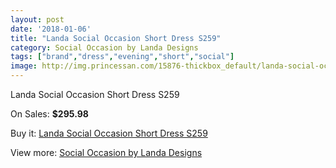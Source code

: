 ```yaml
---
layout: post
date: '2018-01-06'
title: "Landa Social Occasion Short Dress S259"
category: Social Occasion by Landa Designs
tags: ["brand","dress","evening","short","social"]
image: http://img.princessan.com/15876-thickbox_default/landa-social-occasion-short-dress-s259.jpg
---
```

Landa Social Occasion Short Dress S259

On Sales: **$295.98**
<a href="https://www.princessan.com/en/social-occasion-by-landa-designs/7425-landa-social-occasion-short-dress-s259.html"><amp-img layout="responsive" width="600" height="600" src="//img.princessan.com/15876-thickbox_default/landa-social-occasion-short-dress-s259.jpg" alt="Landa Social Occasion Short Dress S259 0" /></a>

Buy it: [Landa Social Occasion Short Dress S259](https://www.princessan.com/en/social-occasion-by-landa-designs/7425-landa-social-occasion-short-dress-s259.html "Landa Social Occasion Short Dress S259")

View more: [Social Occasion by Landa Designs](https://www.princessan.com/en/59-social-occasion-by-landa-designs "Social Occasion by Landa Designs")